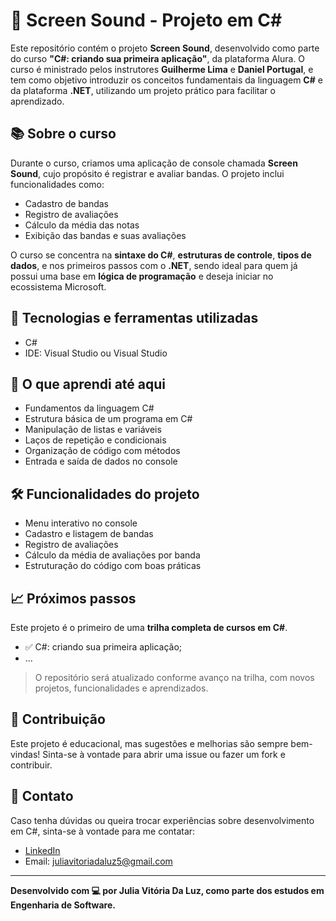 # 🎵 Screen Sound - Projeto em C#

Este repositório contém o projeto **Screen Sound**, desenvolvido como parte do curso **"C#: criando sua primeira aplicação"**, da plataforma Alura. O curso é ministrado pelos instrutores **Guilherme Lima** e **Daniel Portugal**, e tem como objetivo introduzir os conceitos fundamentais da linguagem **C#** e da plataforma **.NET**, utilizando um projeto prático para facilitar o aprendizado.

## 📚 Sobre o curso

Durante o curso, criamos uma aplicação de console chamada **Screen Sound**, cujo propósito é registrar e avaliar bandas. O projeto inclui funcionalidades como:

- Cadastro de bandas
- Registro de avaliações
- Cálculo da média das notas
- Exibição das bandas e suas avaliações

O curso se concentra na **sintaxe do C#**, **estruturas de controle**, **tipos de dados**, e nos primeiros passos com o **.NET**, sendo ideal para quem já possui uma base em **lógica de programação** e deseja iniciar no ecossistema Microsoft.

## 🚀 Tecnologias e ferramentas utilizadas

- C# 
- IDE: Visual Studio ou Visual Studio

## 🧠 O que aprendi até aqui

- Fundamentos da linguagem C#
- Estrutura básica de um programa em C#
- Manipulação de listas e variáveis
- Laços de repetição e condicionais
- Organização de código com métodos
- Entrada e saída de dados no console

## 🛠️ Funcionalidades do projeto

- Menu interativo no console
- Cadastro e listagem de bandas
- Registro de avaliações
- Cálculo da média de avaliações por banda
- Estruturação do código com boas práticas

## 📈 Próximos passos

Este projeto é o primeiro de uma **trilha completa de cursos em C#**. 

- ✅ C#: criando sua primeira aplicação;
- ...

> O repositório será atualizado conforme avanço na trilha, com novos projetos, funcionalidades e aprendizados.

## 🤝 Contribuição

Este projeto é educacional, mas sugestões e melhorias são sempre bem-vindas! Sinta-se à vontade para abrir uma issue ou fazer um fork e contribuir.

## 📩 Contato

Caso tenha dúvidas ou queira trocar experiências sobre desenvolvimento em C#, sinta-se à vontade para me contatar:

- [LinkedIn](www.linkedin.com/in/julia-vitoria-da-luz)
- Email: juliavitoriadaluz5@gmail.com

---

**Desenvolvido com 💻 por Julia Vitória Da Luz, como parte dos estudos em Engenharia de Software.**
